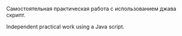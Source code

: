 Самостоятельная практическая работа с использованием джава скрипт.

Independent practical work using a Java script.
